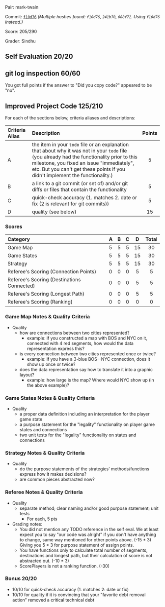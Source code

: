 Pair: mark-twain

Commit: [`f10d76`](https://github.ccs.neu.edu/CS4500-F21/mark-twain/tree/f10d768adb25a25de0f976ad44c1f8aa18ffd03e) *(Multiple hashes found: `f10d76`, `241b70`, `088f72`. Using `f10d76` instead.)*

Score: 205/290

Grader: Sindhu

## Self Evaluation 20/20

## git log inspection 60/60

You got full points if the answer to "Did you copy code?" appeared to be "no".

## Improved Project Code 125/210

For each of the sections below, criteria aliases and descriptions:

| Criteria Alias         | Description  | Points |                                                    
| :--------------------- | :-------------------- | :----------------------------------------------------------------------------: | 
| A                      | the item in your `todo` file or an explanation that about why it was not in your `todo` file (you already had the functionality prior to this milestone, you fixed an issue "immediately", etc. But you can't get these points if you didn't implement the functionality.)  | 5 | 
| B                      | a link to a git commit (or set of) and/or git diffs or files that contain the functionality | 5 | 
| C                      | quick-check accuracy (1. matches 2. date or fix (2 is relevant for git commits)) | 5 | 
| D                      | quality (see below) | 15 | 

### **Scores**


| Category                                  | A  | B | C | D | Total |                                                   
| :--------------------- | :-------------------- | :----------------------------------------------------------------------------: | :--------: | :---------: | :---------: | 
| Game Map                                   | 5 | 5 | 5 | 15 | 30 |
| Game States                                | 5 | 5 | 5 | 15 | 30 | 
| Strategy                                   | 5 | 5 | 5 | 15 | 30 |
| Referee's Scoring (Connection Points)      | 0 | 0 | 0 |  5 | 5 |
| Referee's Scoring (Destinations Connected) | 0 | 0 | 0 |  5 | 5 |
| Referee's Scoring (Longest Path)           | 0 | 0 | 0 |  5 | 5 |
| Referee's Scoring (Ranking)                | 0 | 0 | 0 |  0 | 0 |

### Game Map Notes & Quality Criteria
- Quality
  - how are connections between two cities represented?
    - example: if you constructed a map with BOS and NYC on it, connected with 4 red segments, how would the data representation express this?
  - is every connection between two cities represented once or twice?
    - example: if you have a 3-blue BOS--NYC connection, does it show up once or twice?
  - does the data representation say how to translate it into a graphic layout?
    - example: how large is the map? Where would NYC show up (in the above example)?

### Game States Notes & Quality Criteria
- Quality
  - a proper data definition including an interpretation for the player game state
  - a purpose statement for the "legality" functionality on player game states and connections
  - two unit tests for the "legality" functionality on states and connections

### Strategy Notes & Quality Criteria
- Quality
  - do the purpose statements of the strategies' methods/functions express how it makes decisions?
  - are common pieces abstracted now?

### Referee Notes & Quality Criteria
- Quality
  - separate method; clear naming and/or good purpose statement; unit tests
    - For each, 5 pts
- Grading notes:
  - You did not mention any TODO reference in the self eval. We at least expect you to say "our code was alright" if you don't have anything to change, same way mentioned for other points above. (-15 * 3) Giving you 5 * 3 for purpose statement of assign points. 
  - You have functions only to calculate total number of segments, destinations and longest path, but their calculation of score is not abstracted out.  (-10 * 3) 
  - ScorePlayers is not a ranking function. (-30)
    
### Bonus 20/20

- 10/10 for quick-check accuracy (1. matches 2: date or fix)
- 10/10 for quality if it is convincing that your "favorite debt removal action" removed a critical technical debt


